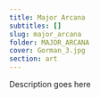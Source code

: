 ```yaml
---
title: Major Arcana
subtitles: []
slug: major_arcana
folder: MAJOR_ARCANA
cover: Gorman_3.jpg
section: art
---
```


Description goes here
